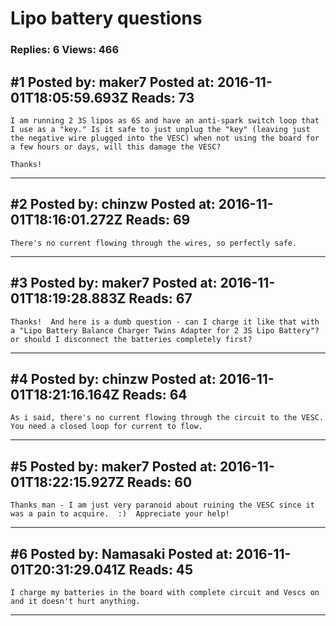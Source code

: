 # Lipo battery questions

### Replies: 6 Views: 466

## \#1 Posted by: maker7 Posted at: 2016-11-01T18:05:59.693Z Reads: 73

```
I am running 2 3S lipos as 6S and have an anti-spark switch loop that I use as a "key." Is it safe to just unplug the "key" (leaving just the negative wire plugged into the VESC) when not using the board for a few hours or days, will this damage the VESC?

Thanks!
```

---
## \#2 Posted by: chinzw Posted at: 2016-11-01T18:16:01.272Z Reads: 69

```
There's no current flowing through the wires, so perfectly safe.
```

---
## \#3 Posted by: maker7 Posted at: 2016-11-01T18:19:28.883Z Reads: 67

```
Thanks!  And here is a dumb question - can I charge it like that with a "Lipo Battery Balance Charger Twins Adapter for 2 3S Lipo Battery"?  or should I disconnect the batteries completely first?
```

---
## \#4 Posted by: chinzw Posted at: 2016-11-01T18:21:16.164Z Reads: 64

```
As i said, there's no current flowing through the circuit to the VESC.  You need a closed loop for current to flow.
```

---
## \#5 Posted by: maker7 Posted at: 2016-11-01T18:22:15.927Z Reads: 60

```
Thanks man - I am just very paranoid about ruining the VESC since it was a pain to acquire.  :)  Appreciate your help!
```

---
## \#6 Posted by: Namasaki Posted at: 2016-11-01T20:31:29.041Z Reads: 45

```
I charge my batteries in the board with complete circuit and Vescs on and it doesn't hurt anything.
```

---
